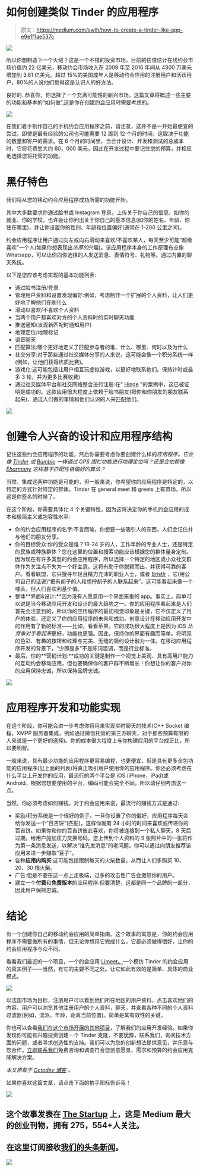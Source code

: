 # 如何创建类似 Tinder 的应用程序

> 原文：<https://medium.com/swlh/how-to-create-a-tinder-like-app-e9e1f1ae537c>

![](img/0aa6cd8ea013e94052307b4b3b7e3eca.png)

所以你想制造下一个火绒？这是一个不错的投资市场，目前的估值估计在线约会市场价值约 22 亿美元，移动约会市场收入在 2009 年至 2016 年间从 4300 万美元增加到 3.81 亿美元。超过 15%的美国成年人是移动约会应用的注册用户和活跃用户，80%的人说他们觉得这是认识人的好方法。

良好的..恭喜你，你选择了一个充满可能性的新兴市场。这篇文章将概述一些主要的功能和基本的“如何做”,这是你在创建约会应用时需要考虑的。

![](img/5ee6cee2b5a6e27f21a8be8006a0c1f7.png)

在我们着手制作自己的手机约会应用程序之前，请注意，这并不是一开始最便宜的尝试。即使是最有经验的公司也可能需要 12 周到 12 个月的时间，这取决于功能的数量和客户的需求。在 6 个月的时间里，当合计设计、开发和测试的总成本时，它将花费您大约 60，000 美元，因此在开发过程中要记住您的预算，并相应地选择您将托管的功能。

# 黑仔特色

我们将从您的移动约会应用程序成功所需的功能开始。

其中大多数要求你通过脸书或 Instagram 登录，上传关于你自己的信息，如你的就业、你的学校，也许会让你列出关于你自己的基本信息(如你的姓名、年龄、你住在哪里)，并让你设置你的性别、年龄和位置偏好(通常在 1-200 公里之间)。

约会应用程序让用户通过向左或向右滑动来喜欢/不喜欢某人，每天至少可能“超级喜欢”一个人(如果你想表现出*浓厚的*兴趣)。该应用程序本身的工作原理有点像 Whatsapp，可以让你向你选择的人发送消息、表情符号、礼物等。通过内置的聊天系统。

以下是您应该考虑实现的基本功能列表:

*   通过脸书注册/登录
*   管理用户资料和设置发现偏好:例如，考虑制作一个扩展的个人资料，让人们更好地了解他们在刷什么
*   滑动以喜欢/不喜欢个人资料
*   当两个用户都喜欢对方的个人资料时的实时聊天功能
*   推送通知(发现新匹配时通知用户)
*   地理定位/地理标记
*   语音聊天
*   匹配算法:哪个更好地定义了匹配参与者的谁、什么、哪里、何时以及为什么
*   社交分享:对于那些通过社交媒体分享的人来说，这可能会像一个积分系统一样(例如，让他们获得优质比赛)。
*   游戏化:这可能包括让用户相互玩虚拟游戏，以更好地联系他们。保持计时或最多 3 轮，并为更多比赛收费)
*   通过社交媒体平台和社交网络整合进行注册:在" [Hinge](https://www.hinge.co/) "的案例中，这已被证明是成功的。这款应用很大程度上依赖于脸书朋友(把你和你朋友的朋友联系起来)，通过人们做的事情和他们认识的人来匹配他们。

![](img/0568cf6980fc1f865cb9923e9d9bb5ab.png)

# 创建令人兴奋的设计和应用程序结构

记住这些约会应用程序的功能，然后你需要考虑你要创建什么样的*应用程序。它会像 [Tinder](https://www.gotinder.com/) 或 [Bumble](https://bumble.com/) 一样通过 GPS 围栏功能进行地理定位吗？还是会依赖像 [Eharmony](http://www.eharmony.com/) 这样基于匹配性格偏好的算法？*

当然，集成这两种功能是可能的，但一般来说，你希望你的应用程序是特定的，以特定的方式针对特定的群体。Tinder 在 general meet 和 greets 上有市场，所以这是你签名的时候了。

在这个阶段，你需要具体化 4 个关键特性，因为这将决定你的手机约会应用的成本和极简主义或包容性水平:

*   你的约会应用程序的名字:不言而喻，你想要一些吸引人的东西，人们会记住并与他们的朋友分享。
*   你的目标受众:你的受众是谁？18-24 岁的人，工作年龄的专业人士，还是特定的民族或种族群体？您在这里的位置和搜索功能应该根据您的群体量身定制。因为现在有许多类型的约会应用程序，所以选择一个特定的地区或小众社交群体作为关注点不失为一个好主意。这将有助于你脱颖而出，并获得可靠的客户。看看联盟，它只搜寻年轻且精力充沛的职业人士，或者 [Bristlr](http://www.bristlr.com/) ，它(用公司自己的话说)“把有胡子的人和想捋胡子的人联系起来”。这可能看起来像一个噱头，但人们喜欢利基价值。
*   整体**界面&设计:**因为没有人愿意用一个界面笨重的 app。事实上，简单可以说是当今移动应用开发和设计的最大趋势之一。你的应用程序看起来是人们首先会注意到的，所以你的应用程序的最初视觉印象是关键，它不仅定义了用户的体验，还定义了你的应用程序的未来和成功。创意设计在移动应用开发中的作用有了新的标准——比如，看看苹果。它的成功很大程度上是因为 iOS *比竞争对手看起来*更好，功能也更强。因此，保持你的界面有趣而简单。将明亮的色彩、有趣的按钮和纹理与完美、无缝的简约设计融为一体。在移动应用程序开发的背景下，“少即是多”不是陈词滥调，而是行业标准。
*   最后，你的**营销计划:**成功的关键是制作一个视觉上美观、具有高用户能力的互动约会移动应用，但也要确保你的客户群不断增长！你想让你的客户对你的应用保持忠诚，所以保持品牌忠诚。

![](img/d0c31a605b2884e6ec18ae4e772d6630.png)

# 应用程序开发和功能实现

在这个阶段，你可能会进一步考虑你将用来实现实时聊天的技术(C++ Socket 编程，XMPP 服务器集成，例如通过微信托管的第三方聊天，对于那些预算有限的人来说是一个更好的选择)。你的成本很大程度上与你构建应用的平台成正比，所以要明智。

一般来说，具有最少功能的应用程序更容易编程，也更便宜，但是具有更多全包功能的应用程序(见上面的列表)将真正吸引用户使用你的应用程序。你还必须考虑在什么平台上开发你的应用，最流行的两个平台是 iOS (iPhone，iPad)或 Android。根据您想要使用的平台，编码可能会完全不同，所以请仔细考虑这一点。

当然，你必须考虑如何赚钱。对于约会应用来说，最流行的赚钱方式是通过:

*   奖励/积分系统是一个很好的例子。一旦你设置了你的偏好，应用程序每天会给你发送一个“百吉饼”(匹配)，这样你就有 24 小时的时间来喜欢或传递你的百吉饼。如果你和你的百吉饼彼此喜欢，你将被连接到一个私人聊天，8 天后过期，给用户施加压力交换号码。您上传到个人资料的 9 张照片中的一张将作为第一条消息发送，以解决“谁先发消息”的老问题。你可以通过向朋友推荐该应用来进一步赚取“豆子”。
*   各种**应用内购买**:这可能包括限制每天的火柴数量，从而让人们多购买 10、20、30 根火柴。
*   广告:但是不要在这一点上走极端，过多的攻击性广告会激怒你的用户。
*   建立一个**付费**和**免费版本**的应用程序:但要清楚，这都是同一个品牌的一部分，因此用户保持忠诚。

# 结论

有一个创建你自己的移动约会应用的简单指南。这个故事的寓意是，你的约会应用程序不需要做所有的事情，但无论你想用它完成什么，它都必须做得很好，让你的约会应用程序与众不同。

看看我们最近的一个项目，一个约会应用 [Limeet。](https://octodev.net/portfolio/limeet/)一个模仿 Tinder 的约会应用的真实例子——当然，有它的主要不同之处。让它如此有效的是简单、具体的商业模式。

![](img/56cf628085f57c0ed7bc477b630a9f23.png)

以法国市场为目标，注册用户可以看到他们所在地区的用户资料，点击喜欢他们的内容。用户可以浏览其他注册用户的个人资料，聊天，并查看各种不同的个人资料过滤器(例如，流派，年龄，距离当前位置)。简单是其有效性的关键。

你也可以查看[我们在这个市场开展的其他项目](https://octodev.net/)，了解我们的应用开发经验。如果你发现你可能有兴趣投资创建一个 Tinder 克隆，不要犹豫，联系我们，询问技术方面的问题，或者寻求创造性的支持。我们可以为您的创新想法提供意见，并乐意与您合作。[立即联系我们](https://octodev.net/contact-us/)免费咨询和调查符合您创意愿景、需求和预算的约会应用克隆解决方案。

*本文原载于* [*Octodev 博客*](https://octodev.net/creating-a-tinder-like-app/) *。*

如果你喜欢这篇文章，请点击下面的拍手图标告诉我！

![](img/731acf26f5d44fdc58d99a6388fe935d.png)

## 这个故事发表在 [The Startup](https://medium.com/swlh) 上，这是 Medium 最大的创业刊物，拥有 275，554+人关注。

## 在这里订阅接收[我们的头条新闻](http://growthsupply.com/the-startup-newsletter/)。

![](img/731acf26f5d44fdc58d99a6388fe935d.png)